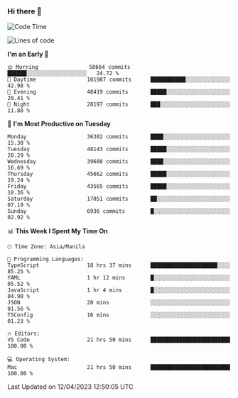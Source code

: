 ### Hi there 👋

<!--START_SECTION:waka-->
![Code Time](http://img.shields.io/badge/Code%20Time-3%2C836%20hrs%2039%20mins-blue)

![Lines of code](https://img.shields.io/badge/From%20Hello%20World%20I%27ve%20Written-98.3%20million%20lines%20of%20code-blue)

**I'm an Early 🐤** 

```text
🌞 Morning                58664 commits       ██████░░░░░░░░░░░░░░░░░░░   24.72 % 
🌆 Daytime                101987 commits      ███████████░░░░░░░░░░░░░░   42.98 % 
🌃 Evening                48419 commits       █████░░░░░░░░░░░░░░░░░░░░   20.41 % 
🌙 Night                  28197 commits       ███░░░░░░░░░░░░░░░░░░░░░░   11.88 % 
```
📅 **I'm Most Productive on Tuesday** 

```text
Monday                   36302 commits       ████░░░░░░░░░░░░░░░░░░░░░   15.30 % 
Tuesday                  48143 commits       █████░░░░░░░░░░░░░░░░░░░░   20.29 % 
Wednesday                39608 commits       ████░░░░░░░░░░░░░░░░░░░░░   16.69 % 
Thursday                 45662 commits       █████░░░░░░░░░░░░░░░░░░░░   19.24 % 
Friday                   43565 commits       █████░░░░░░░░░░░░░░░░░░░░   18.36 % 
Saturday                 17051 commits       ██░░░░░░░░░░░░░░░░░░░░░░░   07.19 % 
Sunday                   6936 commits        █░░░░░░░░░░░░░░░░░░░░░░░░   02.92 % 
```


📊 **This Week I Spent My Time On** 

```text
🕑︎ Time Zone: Asia/Manila

💬 Programming Languages: 
TypeScript               18 hrs 37 mins      █████████████████████░░░░   85.25 % 
YAML                     1 hr 12 mins        █░░░░░░░░░░░░░░░░░░░░░░░░   05.52 % 
JavaScript               1 hr 4 mins         █░░░░░░░░░░░░░░░░░░░░░░░░   04.90 % 
JSON                     20 mins             ░░░░░░░░░░░░░░░░░░░░░░░░░   01.56 % 
TSConfig                 16 mins             ░░░░░░░░░░░░░░░░░░░░░░░░░   01.23 % 

🔥 Editors: 
VS Code                  21 hrs 50 mins      █████████████████████████   100.00 % 

💻 Operating System: 
Mac                      21 hrs 50 mins      █████████████████████████   100.00 % 
```


 Last Updated on 12/04/2023 12:50:05 UTC
<!--END_SECTION:waka-->


<!--
**rad182/rad182** is a ✨ _special_ ✨ repository because its `README.md` (this file) appears on your GitHub profile.

Here are some ideas to get you started:

- 🔭 I’m currently working on ...
- 🌱 I’m currently learning ...
- 👯 I’m looking to collaborate on ...
- 🤔 I’m looking for help with ...
- 💬 Ask me about ...
- 📫 How to reach me: ...
- 😄 Pronouns: ...
- ⚡ Fun fact: ...
-->
